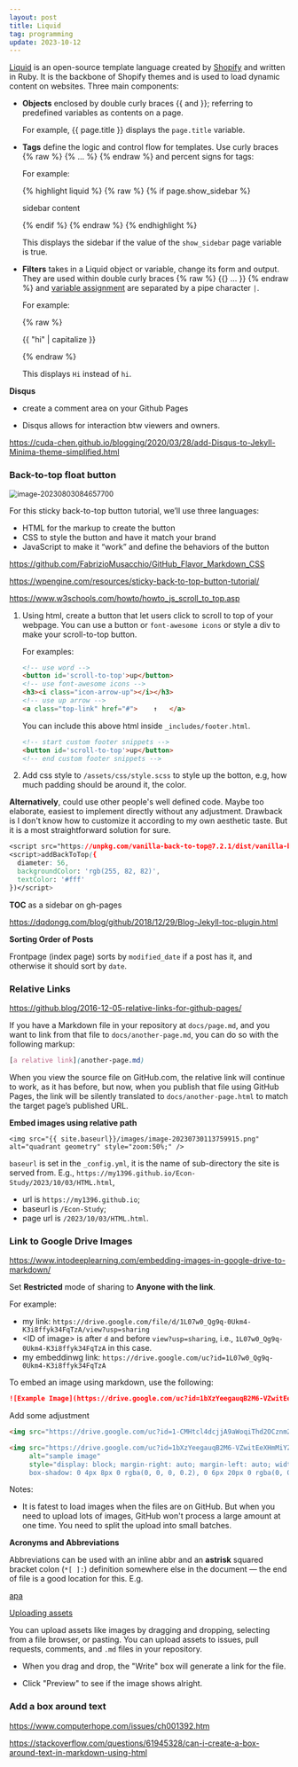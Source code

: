 ```yaml
---
layout: post
title: Liquid
tag: programming
update: 2023-10-12
---
```


[Liquid](https://shopify.github.io/liquid/)  is an open-source template language created by [Shopify](https://www.shopify.com/) and written in Ruby. It is the backbone of Shopify themes and is used to load dynamic content on websites. Three main components:

- **Objects** enclosed by double curly braces \{\{ and \}\}; referring to predefined variables as contents on a page.

  For example, {\{ page.title \}\} displays the `page.title` variable. 

- **Tags** define the logic and control flow for templates. Use curly braces {% raw  %} {% ... %} {% endraw %} and percent signs for tags:

  For example:

  {% highlight liquid %} {% raw %} {% if page.show_sidebar %}

  <div class="sidebar">
      sidebar content
  </div>

  {% endif %} {% endraw %} {% endhighlight %}

  This displays the sidebar if the value of the `show_sidebar` page variable is true.

- **Filters** takes in a Liquid object or variable, change its form and output. They are used within double curly braces {% raw  %} {{} ... }} {% endraw %} and [variable assignment](https://shopify.github.io/liquid/tags/variable/) are separated by a pipe character `|`. 

  For example:

  {% raw  %}  

  {{ "hi" \| capitalize }} 

   {% endraw %} 

  This displays `Hi` instead of `hi`.

**Disqus**

-   create a comment area on your Github Pages

-   Disqus allows for interaction btw viewers and owners.

https://cuda-chen.github.io/blogging/2020/03/28/add-Disqus-to-Jekyll-Minima-theme-simplified.html



### **Back-to-top float button**

<img src="https://drive.google.com/uc?id=1bTOHwzhxf33U-7XvZ9WqEIsTCczFNj-6" alt="image-20230803084657700" style="zoom:90%;" />

For this sticky back-to-top button tutorial, we’ll use three languages: 

- HTML for the markup to create the button
- CSS to style the button and have it match your brand
- JavaScript to make it “work” and define the behaviors of the button



<https://github.com/FabrizioMusacchio/GitHub_Flavor_Markdown_CSS>

<https://wpengine.com/resources/sticky-back-to-top-button-tutorial/>

<https://www.w3schools.com/howto/howto_js_scroll_to_top.asp>



1. Using html, create a button that let users click to scroll to top of your webpage. You can use a button or `font-awesome icons` or style a div to make your scroll-to-top button.

   For examples:

   ```html
   <!-- use word -->
   <button id='scroll-to-top'>up</button>
   <!-- use font-awesome icons -->
   <h3><i class="icon-arrow-up"></i></h3>
   <!-- use up arrow -->
   <a class="top-link" href="#">	↑	</a>  
   ```

   You can include this above html inside `_includes/footer.html`. 

   ```html
   <!-- start custom footer snippets -->
   <button id='scroll-to-top'>up</button>
   <!-- end custom footer snippets -->
   ```

2. Add css style to `/assets/css/style.scss` to style up the botton, e.g, how much padding should be around it, the color.





**Alternatively**, could use other people's well defined code. Maybe too elaborate, easiest to implement directly without any adjustment. Drawback is I don't know how to customize it according to my own aesthetic taste. But it is a most straightforward solution for sure.

```css
<script src="https://unpkg.com/vanilla-back-to-top@7.2.1/dist/vanilla-back-to-top.min.js"></script>
<script>addBackToTop({
  diameter: 56,
  backgroundColor: 'rgb(255, 82, 82)',
  textColor: '#fff'
})</script>
```





**TOC** as a sidebar on gh-pages

<https://dqdongg.com/blog/github/2018/12/29/Blog-Jekyll-toc-plugin.html>





**Sorting Order of Posts**

Frontpage (index page) sorts by `modified_date` if a post has it, and otherwise it should sort by `date`.



### Relative Links

https://github.blog/2016-12-05-relative-links-for-github-pages/

If you have a Markdown file in your repository at `docs/page.md`, and you want to link from that file to `docs/another-page.md`, you can do so with the following markup:

```scss
[a relative link](another-page.md)
```

When you view the source file on GitHub.com, the relative link will continue to work, as it has before, but now, when you publish that file using GitHub Pages, the link will be silently translated to `docs/another-page.html` to match the target page’s published URL.



**Embed images using relative path**

`<img src="{{ site.baseurl}}/images/image-20230730113759915.png" alt="quadrant geometry" style="zoom:50%;" />`



`baseurl` is set in the `_config.yml`, it is the name of sub-directory the site is served from. E.g., `https://my1396.github.io/Econ-Study/2023/10/03/HTML.html`, 

- url is `https://my1396.github.io`; 
- baseurl is `/Econ-Study`; 
- page url is `/2023/10/03/HTML.html`.



### Link to Google Drive Images

<https://www.intodeeplearning.com/embedding-images-in-google-drive-to-markdown/>

Set **Restricted** mode of sharing to **Anyone with the link**.

For example:

- my link: `https://drive.google.com/file/d/1L07w0_Qg9q-0Ukm4-K3i8ffyk34FqTzA/view?usp=sharing`
- \<ID of image\> is after `d` and before `view?usp=sharing`, i.e., `1L07w0_Qg9q-0Ukm4-K3i8ffyk34FqTzA` in this case.
- my embeddinwg link: `https://drive.google.com/uc?id=1L07w0_Qg9q-0Ukm4-K3i8ffyk34FqTzA`

To embed an image using markdown, use the following:

```markdown
![Example Image](https://drive.google.com/uc?id=1bXzYeegauqB2M6-VZwitEeXHmMiYZIUY)
```

Add some adjustment

```html
<img src="https://drive.google.com/uc?id=1-CMHtcl4dcjjA9aWoqiThd2OCznm25rb" alt="image-20210520120254672" style="zoom:50%;" />

<img src="https://drive.google.com/uc?id=1bXzYeegauqB2M6-VZwitEeXHmMiYZIUY"
     alt="sample image"
     style="display: block; margin-right: auto; margin-left: auto; width: 90%;
     box-shadow: 0 4px 8px 0 rgba(0, 0, 0, 0.2), 0 6px 20px 0 rgba(0, 0, 0, 0.19)" />
```

Notes: 

- It is fatest to load images when the files are on GitHub. But when you need to upload lots of images, GitHub won't process a large amount at one time. You need to split the upload into small batches.





**Acronyms and Abbreviations**

Abbreviations can be used with an inline abbr and an **astrisk** squared bracket colon (`*[ ]:`) definition somewhere else in the document — the end of file is a good location for this. E.g.

[apa][apa-csl] 

[apa-csl]: https://github.com/citation-style-language/styles/blob/master/apa.csl





[Uploading assets](https://docs.github.com/en/get-started/writing-on-github/getting-started-with-writing-and-formatting-on-github/basic-writing-and-formatting-syntax#uploading-assets)

You can upload assets like images by dragging and dropping, selecting from a file browser, or pasting. You can upload assets to issues, pull requests, comments, and `.md` files in your repository.

- When you drag and drop, the "Write" box will generate a link for the file.

- Click "Preview" to see if the image shows alright.



### **Add a box around text**

<https://www.computerhope.com/issues/ch001392.htm>

<https://stackoverflow.com/questions/61945328/can-i-create-a-box-around-text-in-markdown-using-html>









